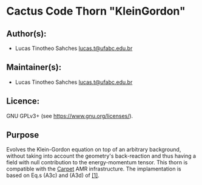 # Cactus Code Thorn "KleinGordon"
## Author(s):
* Lucas Tinotheo Sahches <lucas.t@ufabc.edu.br>

## Maintainer(s):
* Lucas Tinotheo Sahches <lucas.t@ufabc.edu.br>

## Licence:
GNU GPLv3+ (see <https://www.gnu.org/licenses/>).

## Purpose
Evolves the Klein-Gordon equation on top of an arbitrary background, without taking into account the geometry's back-reaction and thus having a field with null contribution to the energy-momentum tensor. This thorn is compatible with the [Carpet](https://bitbucket.org/eschnett/carpet/src/master/) AMR infrastructure. The implamentation is based on Eq.s (A3c) and (A3d) of [[1]](https://arxiv.org/pdf/1709.06118.pdf).
